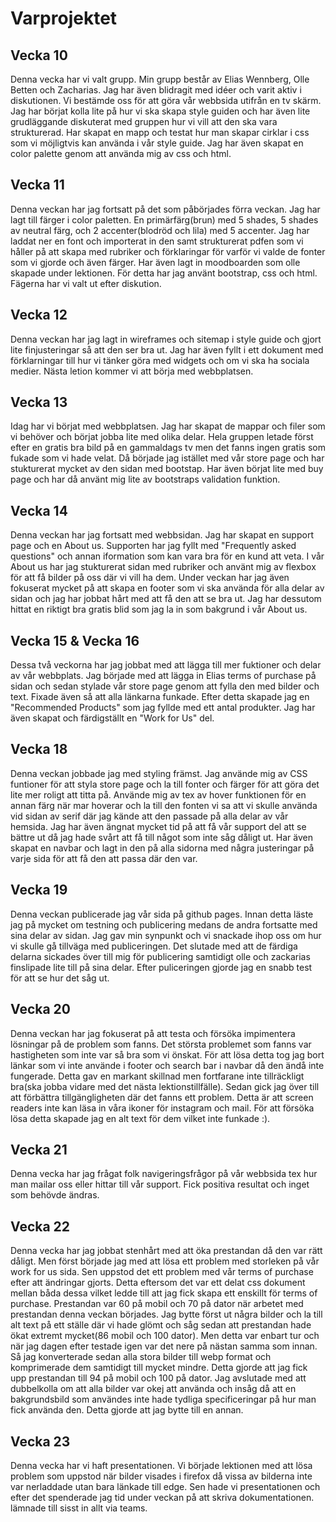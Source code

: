 # Varprojektet

## Vecka 10
Denna vecka har vi valt grupp. Min grupp består av Elias Wennberg, Olle Betten och Zacharias. Jag har även blidragit med idéer och varit aktiv i diskutionen. Vi bestämde oss för att göra vår webbsida utifrån en tv skärm. Jag har börjat kolla lite på hur vi ska skapa style guiden och har även lite grudläggande diskuterat med gruppen hur vi vill att den ska vara strukturerad. Har skapat en mapp och testat hur man skapar cirklar i css som vi möjligtvis kan använda i vår style guide. Jag har även skapat en color palette genom att använda mig av css och html.
## Vecka 11
Denna veckan har jag fortsatt på det som påbörjades förra veckan. Jag har lagt till färger i color paletten. En primärfärg(brun) med 5 shades, 5 shades av neutral färg, och 2 accenter(blodröd och lila) med 5 accenter. Jag har laddat ner en font och importerat in den samt strukturerat pdfen som vi håller på att skapa med rubriker och förklaringar för varför vi valde de fonter som vi gjorde och även färger. Har även lagt in moodboarden som olle skapade under lektionen. För detta har jag använt bootstrap, css och html. Fägerna har vi valt ut efter diskution.
## Vecka 12
Denna veckan har jag lagt in wireframes och sitemap i style guide och gjort lite finjusteringar så att den ser bra ut. Jag har även fyllt i ett dokument med förklarningar till hur vi tänker göra med widgets och om vi ska ha sociala medier. Nästa letion kommer vi att börja med webbplatsen.
## Vecka 13
Idag har vi börjat med webbplatsen. Jag har skapat de mappar och filer som vi behöver och börjat jobba lite med olika delar. Hela gruppen letade först efter en gratis bra bild på en gammaldags tv men det fanns ingen gratis som fukade som vi hade velat. Då började jag istället med vår store page och har stukturerat mycket av den sidan med bootstap. Har även börjat lite med buy page och har då använt mig lite av bootstraps validation funktion.

## Vecka 14
Denna veckan har jag fortsatt med webbsidan. Jag har skapat en support page och en About us. Supporten har jag fyllt med "Frequently asked questions" och annan iformation som kan vara bra för en kund att veta. I vår About us har jag stukturerat sidan med rubriker och använt mig av flexbox för att få bilder på oss där vi vill ha dem. Under veckan har jag även fokuserat mycket på att skapa en footer som vi ska använda för alla delar av sidan och jag har jobbat hårt med att få den att se bra ut. Jag har dessutom hittat en riktigt bra gratis blid som jag la in som bakgrund i vår About us.

## Vecka 15 & Vecka 16
Dessa två veckorna har jag jobbat med att lägga till mer fuktioner och delar av vår webbplats. Jag började med att lägga in Elias terms of purchase på sidan och sedan stylade vår store page genom att fylla den med bilder och text. Fixade även så att alla länkarna funkade. Efter detta skapade jag en "Recommended Products" som jag fyllde med ett antal produkter. Jag har även skapat och färdigställt en "Work for Us" del.

## Vecka 18
Denna veckan jobbade jag med styling främst. Jag använde mig av CSS funtioner för att styla store page och la till fonter och färger för att göra det lite mer roligt att titta på. Använde mig av tex av hover funktionen för en annan färg när mar hoverar och la till den fonten vi sa att vi skulle använda vid sidan av serif där jag kände att den passade på alla delar av vår hemsida. Jag har även ängnat mycket tid på att få vår support del att se bättre ut då jag hade svårt att få till något som inte såg dåligt ut. Har även skapat en navbar och lagt in den på alla sidorna med några justeringar på varje sida för att få den att passa där den var.

## Vecka 19 
Denna veckan publicerade jag vår sida på github pages. Innan detta läste jag på mycket om testning och publicering medans de andra fortsatte med sina delar av sidan. Jag gav min synpunkt och vi snackade ihop oss om hur vi skulle gå tillväga med publiceringen. Det slutade med att de färdiga delarna sickades över till mig för publicering samtidigt olle och zackarias finslipade lite till på sina delar. Efter puliceringen gjorde jag en snabb test för att se hur det såg ut.

## Vecka 20 
Denna veckan har jag fokuserat på att testa och försöka impimentera lösningar på de problem som fanns. Det största problemet som fanns var hastigheten som inte var så bra som vi önskat. För att lösa detta tog jag bort länkar som vi inte använde i footer och search bar i navbar då den ändå inte fungerade. Detta gav en markant skillnad men fortfarane inte tillräckligt bra(ska jobba vidare med det nästa lektionstillfälle). Sedan gick jag över till att förbättra tillgängligheten där det fanns ett problem. Detta är att screen readers inte kan läsa in våra ikoner för instagram och mail. För att försöka lösa detta skapade jag en alt text för dem vilket inte funkade :).

## Vecka 21 
Denna vecka har jag frågat folk navigeringsfrågor på vår webbsida tex hur man mailar oss eller hittar till vår support. Fick positiva resultat och inget som behövde ändras.

## Vecka 22
Denna vecka har jag jobbat stenhårt med att öka prestandan då den var rätt dåligt. Men först började jag med att lösa ett problem med storleken på vår work for us sida. Sen uppstod det ett problem med vår terms of purchase efter att ändringar gjorts. Detta eftersom det var ett delat css dokument mellan båda dessa vilket ledde till att jag fick skapa ett enskillt för terms of purchase. Prestandan var 60 på mobil och 70 på dator när arbetet med prestandan denna veckan börjades. Jag bytte först ut några bilder och la till alt text på ett ställe där vi hade glömt och såg sedan att prestandan hade ökat extremt mycket(86 mobil och 100 dator). Men detta var enbart tur och när jag dagen efter testade igen var det nere på nästan samma som innan. Så jag konverterade sedan alla stora bilder till webp format och komprimerade dem samtidigt till mycket mindre. Detta gjorde att jag fick upp prestandan till 94 på mobil och 100 på dator. Jag avslutade med att dubbelkolla om att alla bilder var okej att använda och insåg då att en bakgrundsbild som användes inte hade tydliga specificeringar på hur man fick använda den. Detta gjorde att jag bytte till en annan.

## Vecka 23
Denna vecka har vi haft presentationen. Vi började lektionen med att lösa problem som uppstod när bilder visades i firefox då vissa av bilderna inte var nerladdade utan bara länkade till edge. Sen hade vi presentationen och efter det spenderade jag tid under veckan på att skriva dokumentationen. lämnade till sisst in allt via teams.



